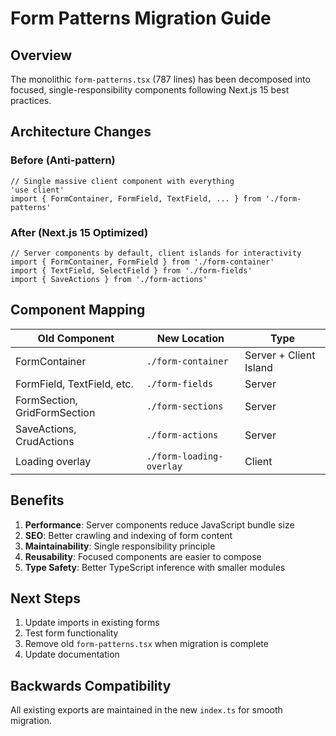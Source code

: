 # Form Patterns Migration Guide

## Overview
The monolithic `form-patterns.tsx` (787 lines) has been decomposed into focused, single-responsibility components following Next.js 15 best practices.

## Architecture Changes

### Before (Anti-pattern)
```tsx
// Single massive client component with everything
'use client'
import { FormContainer, FormField, TextField, ... } from './form-patterns'
```

### After (Next.js 15 Optimized)
```tsx
// Server components by default, client islands for interactivity
import { FormContainer, FormField } from './form-container'
import { TextField, SelectField } from './form-fields' 
import { SaveActions } from './form-actions'
```

## Component Mapping

| Old Component | New Location | Type |
|--------------|--------------|------|
| FormContainer | `./form-container` | Server + Client Island |
| FormField, TextField, etc. | `./form-fields` | Server |
| FormSection, GridFormSection | `./form-sections` | Server |
| SaveActions, CrudActions | `./form-actions` | Server |
| Loading overlay | `./form-loading-overlay` | Client |

## Benefits

1. **Performance**: Server components reduce JavaScript bundle size
2. **SEO**: Better crawling and indexing of form content
3. **Maintainability**: Single responsibility principle
4. **Reusability**: Focused components are easier to compose
5. **Type Safety**: Better TypeScript inference with smaller modules

## Next Steps

1. Update imports in existing forms
2. Test form functionality
3. Remove old `form-patterns.tsx` when migration is complete
4. Update documentation

## Backwards Compatibility

All existing exports are maintained in the new `index.ts` for smooth migration.